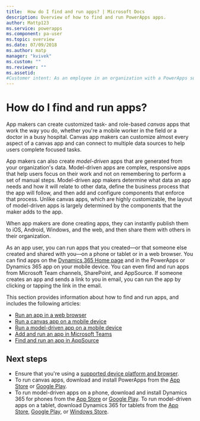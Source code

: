 ```yaml
---
title:  How do I find and run apps? | Microsoft Docs
description: Overview of how to find and run PowerApps apps.
author: Mattp123
ms.service: powerapps
ms.component: pa-user
ms.topic: overview
ms.date: 07/09/2018
ms.author: matp
manager: "kvivek"
ms.custom: ""
ms.reviewer: ""
ms.assetid:  
#Customer intent: As an employee in an organization with a PowerApps subscription, I want to know where to go to find apps that I created or that others have created and shared with me and how to run those apps so that they can help me more effectively focus on my work and complete my tasks.
---
```


# How do I find and run apps?
App makers can create customized task- and role-based *canvas* apps that work the way you do, whether you're a mobile worker in the field or a doctor in a busy hospital. Canvas app makers can customize almost every aspect of a canvas app and can connect to multiple data sources to help users complete focused tasks.

App makers can also create *model-driven* apps that are generated from your organization's data. Model-driven apps are complex, responsive apps that help users focus on their work and not on remembering to perform a set of manual steps. Model-driven app makers determine what data an app needs and how it will relate to other data, define the business process that the app will follow, and then add and configure components that enforce that process. Unlike canvas apps, which are highly customizable, the layout of model-driven apps is largely determined by the components that the maker adds to the app.

When app makers are done creating apps, they can instantly publish them to iOS, Android, Windows, and the web, and then share them with others in their organization.

As an app user, you can run apps that you created&mdash;or that someone else created and shared with you&mdash;on a phone or tablet or in a web browser. You can find apps on the [Dynamics 365 Home page](https://home.dynamics.com/) and in the PowerApps or Dynamics 365 app on your mobile device. You can even find and run apps from Microsoft Team channels, SharePoint, and AppSource. If someone creates an app and sends a link to you in email, you can run the app by clicking or tapping the link in the email.

This section provides information about how to find and run apps, and includes the following articles:

* [Run an app in a web browser](run-app-browser.md)
* [Run a canvas app on a mobile device](run-app-client.md)
* [Run a model-driven app on a mobile device](run-app-client-model-driven.md)
* [Add and run an app in Microsoft Teams](open-app-embedded-in-teams.md)
* [Find and run an app in AppSource](app-source.md)

## Next steps
* Ensure that you're using a [supported device platform and browser](../maker/canvas-apps/limits-and-config.md).
* To run canvas apps, download and install PowerApps from the [App Store](https://itunes.apple.com/app/powerapps/id1047318566?mt=8) or [Google Play](https://play.google.com/store/apps/details?id=com.microsoft.msapps).
* To run model-driven apps on a phone, download and install Dynamics 365 for phones from the [App Store](https://itunes.apple.com/app/dynamics-crm-for-phones/id1003997947?ls=1&mt=8) or [Google Play](https://play.google.com/store/apps/details?id=com.microsoft.crm.crmphone). To run model-driven apps on a tablet, download Dynamics 365 for tablets from the [App Store](https://itunes.apple.com/app/microsoft-dynamics-crm/id678800460?mt=8), [Google Play](https://play.google.com/store/apps/details?id=com.microsoft.crm.crmtablet), or [Windows Store](https://www.microsoft.com/store/p/microsoft-dynamics-365/9nblggh4rfqp).
